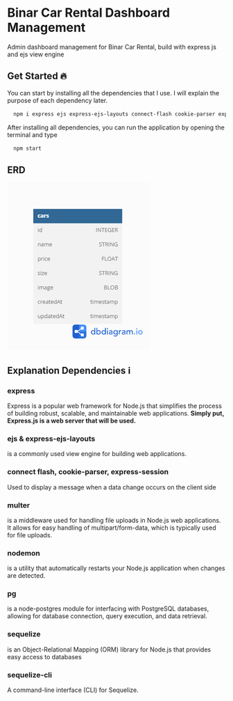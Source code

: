 # Binar Car Rental Dashboard Management 
Admin dashboard management for Binar Car Rental, build with express js and ejs view engine

## Get Started 🔥  
You can start by installing all the dependencies that I use. I will explain the purpose of each dependency later.

```sh  
  npm i express ejs express-ejs-layouts connect-flash cookie-parser express-session multer nodemon pg sequelize sequelize-cli
```    
After installing all dependencies, you can run the application by opening the terminal and type

```sh  
  npm start
``` 
## ERD  
![ERD cars](./public/erd.png)  
 
 ## Explanation Dependencies ℹ️
 ### express
 Express is a popular web framework for Node.js that simplifies the process of building robust, scalable, and maintainable web applications. **Simply put, Express.js is a web server that will be used.**

 ### ejs & express-ejs-layouts
 is a commonly used view engine for building web applications.

 ### connect flash, cookie-parser, express-session
 Used to display a message when a data change occurs on the client side

 ### multer
 is a middleware used for handling file uploads in Node.js web applications. It allows for easy handling of multipart/form-data, which is typically used for file uploads.

### nodemon
is a utility that automatically restarts your Node.js application when changes are detected.

### pg
is a node-postgres module for interfacing with PostgreSQL databases, allowing for database connection, query execution, and data retrieval.

### sequelize
 is an Object-Relational Mapping (ORM) library for Node.js that provides easy access to databases 

 ### sequelize-cli
A command-line interface (CLI) for Sequelize.

